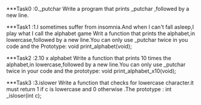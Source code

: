 ***Task0 :0._putchar
    Write a program that prints _putchar ,followed by a new line.

***Task1 :1.I sometimes suffer from insomnia.And when I can't fall asleep,I play what I call the alphabet game
    Writ a function that prints the alphabet,in lowercase,followed by a new line.You can only use _putchar twice in you code and the Prototype: void print_alphabet(void);

***Task2 :2.10 x alphabet
    Write a function that prints 10 times the alphabet,in lowercase,followed by a new line.You can only use _putchar twice in your code and the prototype: void print_alphabet_x10(void);

***Task3 :3.islower
    Write a function that checks for lowercase character.it must return 1 if c is lowercase and 0 otherwise .The prototype : int _isloser(int c);


